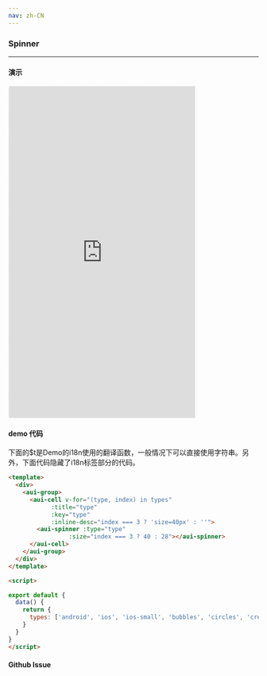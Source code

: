 ```yaml
---
nav: zh-CN
---
```



### Spinner

---

#### 演示

 <div style="width:377px;height:667px;display:inline-block;border:1px dashed #ececec;border-radius:5px;overflow:hidden;">
   <iframe src="http://192.9.200.185:50003/aui-m/#/component/spinner" width="375" height="667" border="0" frameborder="0"></iframe>
 </div>

#### demo 代码

<p class="tip">下面的$t是Demo的i18n使用的翻译函数，一般情况下可以直接使用字符串。另外，下面代码隐藏了i18n标签部分的代码。</p>

``` html
<template>
  <div>
    <aui-group>
      <aui-cell v-for="(type, index) in types"
            :title="type"
            :key="type"
            :inline-desc="index === 3 ? 'size=40px' : ''">
        <aui-spinner :type="type"
                 :size="index === 3 ? 40 : 28"></aui-spinner>
      </aui-cell>
    </aui-group>
  </div>
</template>

<script>

export default {
  data() {
    return {
      types: ['android', 'ios', 'ios-small', 'bubbles', 'circles', 'crescent', 'dots', 'lines', 'ripple', 'spiral']
    }
  }
}
</script>

```


#### Github Issue